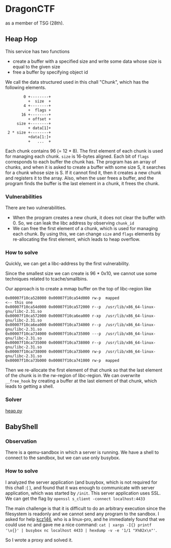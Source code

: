 # DragonCTF 

as a member of TSG (28th).

## Heap Hop

This service has two functions

- create a buffer with a specified size and write some data whose size is equal to the given size
- free a buffer by specifying object id

We call the data structured used in this chall "Chunk", which has the following elements.

```
        0 +--------+
          +  size  +
        4 +--------+
          +  flags +
       16 +--------+
          + offset +
     size +--------+
          + data[1]+
 2 * size +--------+
          +data[1:]+
          +   ...  +
```

Each chunk contains 96 (= 12 * 8). The first element of each chunk is used for managing each chunk. `size` is 16-bytes aligned. Each bit of `flags` corresponds to each buffer the chunk has.
The program has an array of chunks, and when it is asked to create a buffer with some size S, it searches for a chunk whose size is S. 
If it cannot find it, then it creates a new chunk and registers it to the array.
Also, when the user frees a buffer, and the program finds the buffer is the last element in a chunk, it frees the chunk. 

### Vulnerabilities

There are two vulnerabilities.
- When the program creates a new chunk, it does not clear the buffer with 0. So, we can leak the libc address by observing `chunk_id`
- We can free the first element of a chunk, which is used for managing each chunk. By using this, we can change `size` and `flags` elements by re-allocating the first element, which leads to heap overflow.

### How to solve

Quickly, we can get a libc-address by the first vulnerability.

Since the smallest size we can create is 96 * 0x10, we cannot use some techniques related to tcache/smallbins.

Our approach is to create a mmap buffer on the top of libc-region like

```
0x00007f10ca528000 0x00007f10ca54d000 rw-p	mapped                                      <-- this one
0x00007f10ca54d000 0x00007f10ca572000 r--p	/usr/lib/x86_64-linux-gnu/libc-2.31.so
0x00007f10ca572000 0x00007f10ca6ea000 r-xp	/usr/lib/x86_64-linux-gnu/libc-2.31.so
0x00007f10ca6ea000 0x00007f10ca734000 r--p	/usr/lib/x86_64-linux-gnu/libc-2.31.so
0x00007f10ca734000 0x00007f10ca735000 ---p	/usr/lib/x86_64-linux-gnu/libc-2.31.so
0x00007f10ca735000 0x00007f10ca738000 r--p	/usr/lib/x86_64-linux-gnu/libc-2.31.so
0x00007f10ca738000 0x00007f10ca73b000 rw-p	/usr/lib/x86_64-linux-gnu/libc-2.31.so
0x00007f10ca73b000 0x00007f10ca741000 rw-p	mapped
```


Then we re-allocate the first element of that chunk so that the last element of the chunk is in the rw-region of libc-region. 
We can overwrite `__free_hook` by creating a buffer at the last element of that chunk, which leads to getting a shell.


### Solver

[heap.py](heap.py)

## BabyShell

### Observation

There is a qemu-sandbox in which a server is running. We have a shell to connect to the sandbox, but we can use only busybox.

### How to solve

I analyzed the server application (and busybox, which is not required for this chall :( ), and found that it was enough to communicate with server application, which was started by `/init`.
This server application uses SSL. We can get the flag by `openssl s_client -connect localhost:4433`

The main challenge is that it is difficult to do an arbitrary execution since the filesystem is readonly and we cannot send any program to the sandbox.
I asked for help [kcz146](https://twitter.com/kcz146), who is a linux-pro, and he immediately found that we could use nc and gave me a nice command: `cat | xargs -I{} printf '\x{}' | busybox nc localhost 4433 | hexdump -v -e '1/1 "X%02x\n"'`.

So I wrote a proxy and solved it.

